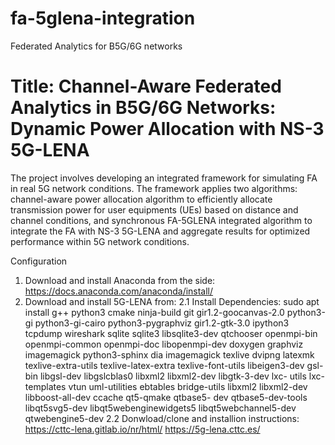# fa-5glena-integration
Federated Analytics for B5G/6G networks

# Title: Channel-Aware Federated Analytics in B5G/6G Networks: Dynamic Power Allocation with NS-3 5G-LENA

The project involves developing an integrated framework for simulating FA in real 5G network conditions. The framework applies two algorithms: channel-aware power allocation algorithm to efficiently allocate transmission power for user equipments (UEs) based on distance and channel conditions, and synchronous FA-5GLENA integrated algorithm to integrate the FA with NS-3 5G-LENA and aggregate results for optimized performance within 5G network conditions. 

Configuration
1. Download and install Anaconda from the side:  https://docs.anaconda.com/anaconda/install/
2. Download and install 5G-LENA from:
   2.1 Install Dependencies:
     sudo apt install g++ python3 cmake ninja-build git gir1.2-goocanvas-2.0 python3-gi python3-gi-cairo python3-pygraphviz
     gir1.2-gtk-3.0 ipython3 tcpdump wireshark sqlite sqlite3 libsqlite3-dev qtchooser openmpi-bin openmpi-common openmpi-doc
     libopenmpi-dev doxygen graphviz imagemagick python3-sphinx dia imagemagick texlive dvipng latexmk texlive-extra-utils
     texlive-latex-extra texlive-font-utils libeigen3-dev gsl-bin libgsl-dev libgslcblas0 libxml2 libxml2-dev libgtk-3-dev lxc-
     utils lxc-templates vtun uml-utilities ebtables bridge-utils libxml2 libxml2-dev libboost-all-dev ccache qt5-qmake qtbase5-
     dev qtbase5-dev-tools libqt5svg5-dev libqt5webenginewidgets5 libqt5webchannel5-dev qtwebengine5-dev
   2.2
   Donwload/clone and installion instructions:
       https://cttc-lena.gitlab.io/nr/html/
       https://5g-lena.cttc.es/
